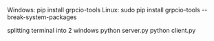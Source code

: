 Windows:
    pip install grpcio-tools
Linux:
    sudo pip install grpcio-tools --break-system-packages

splitting terminal into 2 windows
    python server.py
    python client.py

